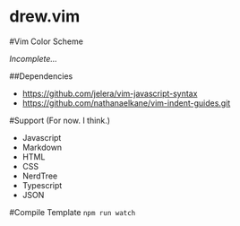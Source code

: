 drew.vim
===================

#Vim Color Scheme

*Incomplete...*

##Dependencies
- https://github.com/jelera/vim-javascript-syntax
- https://github.com/nathanaelkane/vim-indent-guides.git

#Support (For now. I think.)
- Javascript
- Markdown
- HTML
- CSS
- NerdTree
- Typescript
- JSON

#Compile Template
`npm run watch`
